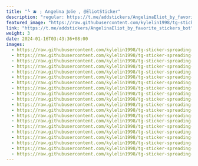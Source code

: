 ```yaml
---
title: "╰ 🫐 ; 𝖠𝗇𝗀𝖾𝗅𝗂𝗇𝖺 𝖩𝗈𝗅𝗂𝖾 , @EliotSticker"
description: "regular: https://t.me/addstickers/AngelinaEliot_by_favorite_stickers_bot"
featured_image: "https://raw.githubusercontent.com/kylelin1998/tg-sticker-spreading-worldwide-images/main/img/ff1c64e9-46b3-4191-ab9d-de892a39ef17.jpg"
link: "https://t.me/addstickers/AngelinaEliot_by_favorite_stickers_bot"
weight: 3
date: 2024-01-16T03:43:36+08:00
images:
  - https://raw.githubusercontent.com/kylelin1998/tg-sticker-spreading-worldwide-images/main/img/ff1c64e9-46b3-4191-ab9d-de892a39ef17.jpg
  - https://raw.githubusercontent.com/kylelin1998/tg-sticker-spreading-worldwide-images/main/img/ebcb7692-3eda-4b7f-9196-6d97d808c006.jpg
  - https://raw.githubusercontent.com/kylelin1998/tg-sticker-spreading-worldwide-images/main/img/ac791cd5-8ca0-4eb0-a06a-2aae0050cdf3.jpg
  - https://raw.githubusercontent.com/kylelin1998/tg-sticker-spreading-worldwide-images/main/img/062ab8d5-fce3-46b9-b983-1cebe2b8c71b.jpg
  - https://raw.githubusercontent.com/kylelin1998/tg-sticker-spreading-worldwide-images/main/img/15667700-6537-4e6a-b4f2-9f4291030527.jpg
  - https://raw.githubusercontent.com/kylelin1998/tg-sticker-spreading-worldwide-images/main/img/6def0164-970c-48c0-bf9c-c027b0bc835c.jpg
  - https://raw.githubusercontent.com/kylelin1998/tg-sticker-spreading-worldwide-images/main/img/a22adb0c-6b59-4b37-ba2d-daa19f37ec22.jpg
  - https://raw.githubusercontent.com/kylelin1998/tg-sticker-spreading-worldwide-images/main/img/2fedcc59-6fcc-4d2a-b89f-5b04eb4d9234.jpg
  - https://raw.githubusercontent.com/kylelin1998/tg-sticker-spreading-worldwide-images/main/img/eb937e8f-1b87-456f-99fb-c8a419447668.jpg
  - https://raw.githubusercontent.com/kylelin1998/tg-sticker-spreading-worldwide-images/main/img/d3ea0dd2-3568-4b2d-830b-556aa1aee83f.jpg
  - https://raw.githubusercontent.com/kylelin1998/tg-sticker-spreading-worldwide-images/main/img/a037aa83-066f-4158-8518-ab7262db30f6.jpg
  - https://raw.githubusercontent.com/kylelin1998/tg-sticker-spreading-worldwide-images/main/img/df5b2742-0547-4088-9998-94f954a428c5.jpg
  - https://raw.githubusercontent.com/kylelin1998/tg-sticker-spreading-worldwide-images/main/img/96904a72-dff4-417c-b11e-f41372c7f5e9.jpg
  - https://raw.githubusercontent.com/kylelin1998/tg-sticker-spreading-worldwide-images/main/img/3fcec6dd-352e-404a-86a0-5db305ef07a7.jpg
  - https://raw.githubusercontent.com/kylelin1998/tg-sticker-spreading-worldwide-images/main/img/acf35a84-b03c-4dbc-a467-4bbfaf6c591b.jpg
  - https://raw.githubusercontent.com/kylelin1998/tg-sticker-spreading-worldwide-images/main/img/61a3acdd-7b50-449e-bea4-560a634731de.jpg
  - https://raw.githubusercontent.com/kylelin1998/tg-sticker-spreading-worldwide-images/main/img/3e529ac7-7e8b-403d-953d-a10ba86172c7.jpg
  - https://raw.githubusercontent.com/kylelin1998/tg-sticker-spreading-worldwide-images/main/img/699c7408-f454-4e25-8203-4df0113c0a0c.jpg
  - https://raw.githubusercontent.com/kylelin1998/tg-sticker-spreading-worldwide-images/main/img/0e516ba3-b385-40a7-b7af-68cc313cf6f0.jpg
  - https://raw.githubusercontent.com/kylelin1998/tg-sticker-spreading-worldwide-images/main/img/07b377c9-e0a2-4d50-9157-7b366f7c6aef.jpg
---
```

